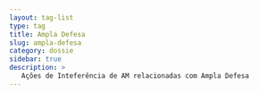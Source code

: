 ```yaml
---
layout: tag-list
type: tag
title: Ampla Defesa
slug: ampla-defesa
category: dossie
sidebar: true
description: >
   Ações de Inteferência de AM relacionadas com Ampla Defesa
---
```

